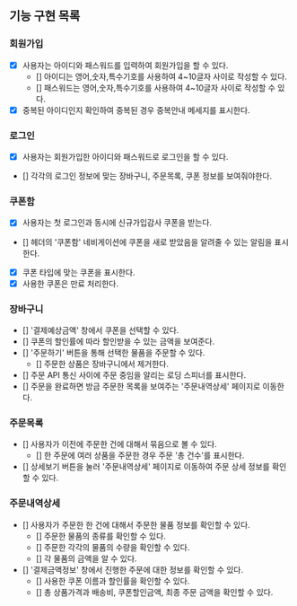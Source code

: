 ## 기능 구현 목록

### 회원가입

- [x] 사용자는 아이디와 패스워드를 입력하여 회원가입을 할 수 있다.
  - [] 아이디는 영어,숫자,특수기호를 사용하여 4~10글자 사이로 작성할 수 있다.
  - [] 패스워드는 영어,숫자,특수기호를 사용하여 4~10글자 사이로 작성할 수 있다.
- [x] 중복된 아이디인지 확인하여 중복된 경우 중복안내 메세지를 표시한다.

### 로그인

- [x] 사용자는 회원가입한 아이디와 패스워드로 로그인을 할 수 있다.
- [] 각각의 로그인 정보에 맞는 장바구니, 주문목록, 쿠폰 정보를 보여줘야한다.

### 쿠폰함

- [x] 사용자는 첫 로그인과 동시에 신규가입감사 쿠폰을 받는다.
- [] 헤더의 '쿠폰함' 네비게이션에 쿠폰을 새로 받았음을 알려줄 수 있는 알림을 표시한다.
- [x] 쿠폰 타입에 맞는 쿠폰을 표시한다.
- [x] 사용한 쿠폰은 만료 처리한다.

### 장바구니

- [] '결제예상금액' 창에서 쿠폰을 선택할 수 있다.
- [] 쿠폰의 할인률에 따라 할인받을 수 있는 금액을 보여준다.
- [] '주문하기' 버튼을 통해 선택한 물품을 주문할 수 있다.
  - [] 주문한 상품은 장바구니에서 제거한다.
- [] 주문 API 통신 사이에 주문 중임을 알리는 로딩 스피너를 표시한다.
- [] 주문을 완료하면 방금 주문한 목록을 보여주는 '주문내역상세' 페이지로 이동한다.

### 주문목록

- [] 사용자가 이전에 주문한 건에 대해서 묶음으로 볼 수 있다.
  - [] 한 주문에 여러 상품을 주문한 경우 주문 '총 건수'를 표시한다.
- [] 상세보기 버튼을 눌러 '주문내역상세' 페이지로 이동하여 주문 상세 정보를 확인할 수 있다.

### 주문내역상세

- [] 사용자가 주문한 한 건에 대해서 주문한 물품 정보를 확인할 수 있다.
  - [] 주문한 물품의 종류를 확인할 수 있다.
  - [] 주문한 각각의 물품의 수량을 확인할 수 있다.
  - [] 각 물품의 금액을 알 수 있다.
- [] '결제금액정보' 창에서 진행한 주문에 대한 정보를 확인할 수 있다.
  - [] 사용한 쿠폰 이름과 할인률을 확인할 수 있다.
  - [] 총 상품가격과 배송비, 쿠폰할인금액, 최종 주문 금액을 확인할 수 있다.
